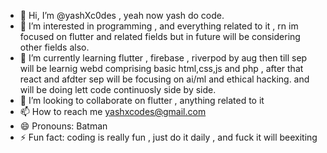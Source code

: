 - 👋 Hi, I’m @yashXc0des , yeah now yash do code.
- 👀 I’m interested in programming , and everything related to it , rn im focused on flutter and related fields but in future will be considering other fields also.
- 🌱 I’m currently learning flutter , firebase , riverpod by aug then till sep will be learnig webd comprising basic html,css,js and php , after that react and afdter sep will be focusing on ai/ml and ethical hacking. and will be doing lett code continuosly side by side.
- 💞️ I’m looking to collaborate on flutter  , anything related to it
- 📫 How to reach me yashxcodes@gmail.com
- 😄 Pronouns: Batman
- ⚡ Fun fact: coding is really fun , just do it daily , and fuck it will beexiting

<!---
yashXc0des/yashXc0des is a ✨ special ✨ repository because its `README.md` (this file) appears on your GitHub profile.
You can click the Preview link to take a look at your changes.
--->
